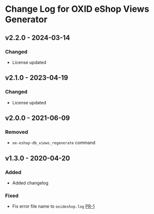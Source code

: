 # Change Log for OXID eShop Views Generator

## v2.2.0 - 2024-03-14

### Changed

- License updated

## v2.1.0 - 2023-04-19

### Changed

- License updated 

## v2.0.0 - 2021-06-09

### Removed

- ``oe-eshop-db_views_regenerate`` command

## v1.3.0 - 2020-04-20

### Added

- Added changelog

### Fixed

- Fix error file name to ``oxideshop.log`` [PR-1](https://github.com/OXID-eSales/oxideshop-db-views-generator/pull/1)
